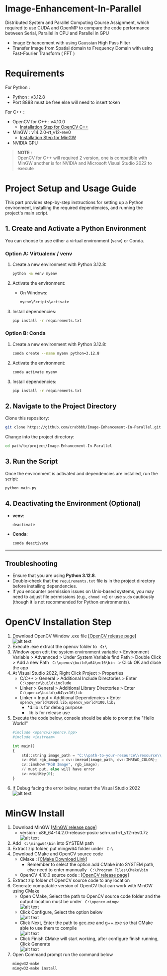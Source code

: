 # Image-Enhancement-In-Parallel
Distributed System and Parallel Computing Course Assignment, which required to use CUDA and OpenMP to compare the code performance between Serial, Parallel in CPU and Parallel in GPU

- Image Enhancement with using Gaussian High Pass Filter
- Transfer Image from Spatial domain to Frequency Domain with using Fast-Fourier Transform ( FFT ) 

# Requirements

For Python :
- Python : v3.12.8 
- Port 8888 must be free else will need to insert token 

For C++ : 
- OpenCV for C++ : v4.10.0 
   - [Installation Step for OpenCV C++](#opencv-installation-step)
- MinGW : v14.2.0-rt_v12-rev0
   - [Installation Step for MinGW](#mingw-install)
- NVIDIA GPU

> **NOTE** : <br>
> OpenCV for C++ will required 2 version, one is compatible with MinGW another is for NVIDIA and Microsoft Visual Studio 2022 to execute

# Project Setup and Usage Guide

This part provides step-by-step instructions for setting up a Python environment, installing the required dependencies, and running the project's main script.

## 1. Create and Activate a Python Environment

You can choose to use either a virtual environment (`venv`) or Conda.

### Option A: Virtualenv / venv

1. Create a new environment with Python 3.12.8:
   ```bash
   python -m venv myenv
   ```

2. Activate the environment:
   - On Windows:
     ```cmd
     myenv\Scripts\activate
     ```

3. Install dependencies:
   ```bash
   pip install -r requirements.txt
   ```

### Option B: Conda

1. Create a new environment with Python 3.12.8:
   ```bash
   conda create --name myenv python=3.12.8
   ```

2. Activate the environment:
   ```bash
   conda activate myenv
   ```

3. Install dependencies:
   ```bash
   pip install -r requirements.txt
   ```

## 2. Navigate to the Project Directory
Clone this repository: 
```bash
git clone https://github.com/crabbbb/Image-Enhancement-In-Parallel.git
```

Change into the project directory:
```bash
cd path/to/project/Image-Enhancement-In-Parallel
```

## 3. Run the Script

Once the environment is activated and dependencies are installed, run the script:
```bash
python main.py
```

## 4. Deactivating the Environment (Optional)

- **venv**:
  ```bash
  deactivate
  ```

- **Conda**:
  ```bash
  conda deactivate
  ```

---

## Troubleshooting

- Ensure that you are using **Python 3.12.8**.
- Double-check that the `requirements.txt` file is in the project directory before installing dependencies.
- If you encounter permission issues on Unix-based systems, you may need to adjust file permissions (e.g., `chmod +x`) or use `sudo` cautiously (though it is not recommended for Python environments).

# OpenCV Installation Step 
1. Download OpenCV Window .exe file [[OpenCV release page]](https://github.com/opencv/opencv/releases/tag/4.10.0)<br/>
    ![alt text](readmeImage/image.png)
2. Execute .exe extract the opencv folder to <code><b> C:\ </b></code>
3. Window open edit the system environment variable > Environment Variable > Advannced > Under System Variable find Path > Double Click > Add a new Path <code> C:\opencv\build\x64\vc16\bin </code> > Click OK and close the app
4. At Visual Studio 2022, Right Click Project > Properties 
    - C/C++ > General > Additional Include Directories > Enter <code> C:\opencv\build\include </code>
    - Linker > General > Additional Library Directories > Enter <code> C:\opencv\build\x64\vc16\lib </code>
    - Linker > Input > Additional Dependencies > Enter <code> opencv_world4100d.lib;opencv_world4100.lib; </code>
        - *d.lib is for debug purpose 
        - .lib is for release use 
5. Execute the code below, console should be able to prompt the "Hello World!"
    ```python
    #include <opencv2/opencv.hpp>
    #include <iostream>

    int main()
    {
        std::string image_path = "C:\\path-to-your-resource\\resource\\raw\\lena.jpeg";
        cv::Mat rgb_image = cv::imread(image_path, cv::IMREAD_COLOR);
        cv::imshow("RGB Image", rgb_image);
        // must put, else will have error 
        cv::waitKey(0);
    }
    ```
6. If Debug facing the error below, restart the Visual Studio 2022 <br/>
    ![alt text](readmeImage/image-1.png)

# MinGW Install 
1. Download MinGW [[MinGW release page]](https://github.com/niXman/mingw-builds-binaries/releases)
   - version : x86_64-14.2.0-release-posix-seh-ucrt-rt_v12-rev0.7z <br>
   ![alt text](readmeImage/image-5.png)
2. Add <code> C:\mingw64\bin</code> into SYSTEM path 
2. Extract zip folder, put mingw64 folder under <code> C:\ </code>
3. Download CMake and OpenCV source code
   - CMake : [[CMake Download Link]](https://cmake.org/download/)
      - Remember to select the option add CMake into SYSTEM path, else need to enter mannually <code> C:\Program Files\CMake\bin </code>
   - OpenCV 4.10.0 source code : [[OpenCV release page]](https://github.com/opencv/opencv/releases)
4. Extract zip folder of OpenCV source code to any location
5. Generate compatable version of OpenCV that can work with MinGW using CMake 
   - Open CMake, Select the path to OpenCV source code folder and the output location must be under <code> C:\opencv-mingw </code> <br>
   ![alt text](readmeImage/image-6.png)
   - Click Configure, Select the option below <br>
   ![alt text](readmeImage/image-2.png)
   - Click Next, Enter the path to gcc.exe and g++.exe so that CMake able to use them to compile <br>
   ![alt text](readmeImage/image-3.png)
   - Click Finish CMake will start working, after configure finish running, Click Generate <br>
   ![alt text](readmeImage/image-4.png)
6. Open Command prompt run the command below 
   ```bash
   mingw32-make
   mingw32-make install
   ```
